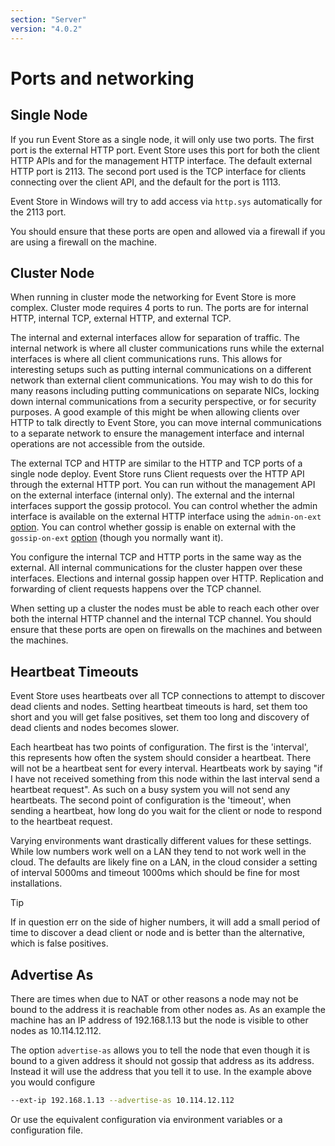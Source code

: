 ```yaml
---
section: "Server"
version: "4.0.2"
---
```


# Ports and networking

## Single Node

If you run Event Store as a single node, it will only use two ports. The first port is the external HTTP port. Event Store uses this port for both the client HTTP APIs and for the management HTTP interface. The default external HTTP port is 2113. The second port used is the TCP interface for clients connecting over the client API, and the default for the port is 1113.

Event Store in Windows will try to add access via `http.sys` automatically for the 2113 port.

You should ensure that these ports are open and allowed via a firewall if you are using a firewall on the machine.

## Cluster Node

When running in cluster mode the networking for Event Store is more complex. Cluster mode requires 4 ports to run. The ports are for internal HTTP, internal TCP, external HTTP, and external TCP.

The internal and external interfaces allow for separation of traffic. The internal network is where all cluster communications runs while the external interfaces is where all client communications runs. This allows for interesting setups such as putting internal communications on a different network than external client communications. You may wish to do this for many reasons including putting communications on separate NICs, locking down internal communications from a security perspective, or for security purposes. A good example of this might be when allowing clients over HTTP to talk directly to Event Store, you can move internal communications to a separate network to ensure the management interface and internal operations are not accessible from the outside.

The external TCP and HTTP are similar to the HTTP and TCP ports of a single node deploy. Event Store runs Client requests over the HTTP API through the external HTTP port. You can run without the management API on the external interface (internal only). The external and the internal interfaces support the gossip protocol. You can control whether the admin interface is available on the external HTTP interface using the `admin-on-ext` [option](~/server/command-line-arguments.md). You can control whether gossip is enable on external with the `gossip-on-ext` [option](~/server/command-line-arguments.md) (though you normally want it).

You configure the internal TCP and HTTP ports in the same way as the external. All internal communications for the cluster happen over these interfaces. Elections and internal gossip happen over HTTP. Replication and forwarding of client requests happens over the TCP channel.

When setting up a cluster the nodes must be able to reach each other over both the internal HTTP channel and the internal TCP channel. You should ensure that these ports are open on firewalls on the machines and between the machines.

## Heartbeat Timeouts

Event Store uses heartbeats over all TCP connections to attempt to discover dead clients and nodes. Setting heartbeat timeouts is hard, set them too short and you will get false positives, set them too long and discovery of dead clients and nodes becomes slower.

Each heartbeat has two points of configuration. The first is the 'interval', this represents how often the system should consider a heartbeat. There will not be a heartbeat sent for every interval. Heartbeats work by saying "if I have not received something from this node within the last interval send a heartbeat request". As such on a busy system you will not send any heartbeats. The second point of configuration is the 'timeout', when sending a heartbeat, how long do you wait for the client or node to respond to the heartbeat request.

Varying environments want drastically different values for these settings. While low numbers work well on a LAN they tend to not work well in the cloud. The defaults are likely fine on a LAN, in the cloud consider a setting of interval 5000ms and timeout 1000ms which should be fine for most installations.

> [!TIP]
> If in question err on the side of higher numbers, it will add a small period of time to discover a dead client or node and is better than the alternative, which is false positives.

## Advertise As

There are times when due to NAT or other reasons a node may not be bound to the address it is reachable from other nodes as. As an example the machine has an IP address of 192.168.1.13 but the node is visible to other nodes as 10.114.12.112.

The option `advertise-as` allows you to tell the node that even though it is bound to a given address it should not gossip that address as its address. Instead it will use the address that you tell it to use. In the example above you would configure

```bash
--ext-ip 192.168.1.13 --advertise-as 10.114.12.112
```

Or use the equivalent configuration via environment variables or a configuration file.
